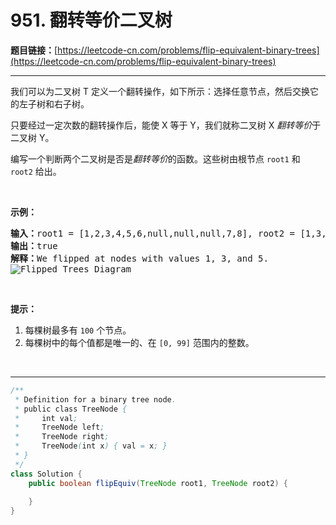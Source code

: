 # 951. 翻转等价二叉树

**题目链接：**[https://leetcode-cn.com/problems/flip-equivalent-binary-trees](https://leetcode-cn.com/problems/flip-equivalent-binary-trees)

---

<div class="content__1Y2H">
 <div class="notranslate">
  <p>我们可以为二叉树 T 定义一个翻转操作，如下所示：选择任意节点，然后交换它的左子树和右子树。</p> 
  <p>只要经过一定次数的翻转操作后，能使 X 等于 Y，我们就称二叉树 X <em>翻转等价</em>于二叉树 Y。</p> 
  <p>编写一个判断两个二叉树是否是<em>翻转等价</em>的函数。这些树由根节点&nbsp;<code>root1</code> 和 <code>root2</code>&nbsp;给出。</p> 
  <p>&nbsp;</p> 
  <p><strong>示例：</strong></p> 
  <pre class="language-text"><strong>输入：</strong>root1 = [1,2,3,4,5,6,null,null,null,7,8], root2 = [1,3,2,null,6,4,5,null,null,null,null,8,7]
<strong>输出：</strong>true
<strong>解释：</strong>We flipped at nodes with values 1, 3, and 5.
<img style="" src="/uploads/2018/11/29/tree_ex.png" alt="Flipped Trees Diagram">
</pre> 
  <p>&nbsp;</p> 
  <p><strong>提示：</strong></p> 
  <ol> 
   <li>每棵树最多有&nbsp;<code>100</code>&nbsp;个节点。</li> 
   <li>每棵树中的每个值都是唯一的、在 <code>[0, 99]</code>&nbsp;范围内的整数。</li> 
  </ol> 
  <p>&nbsp;</p> 
 </div>
</div>

---

```java
/**
 * Definition for a binary tree node.
 * public class TreeNode {
 *     int val;
 *     TreeNode left;
 *     TreeNode right;
 *     TreeNode(int x) { val = x; }
 * }
 */
class Solution {
    public boolean flipEquiv(TreeNode root1, TreeNode root2) {
        
    }
}
```